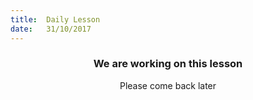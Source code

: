 ```yaml
---
title:  Daily Lesson
date:   31/10/2017
---
```


### <center>We are working on this lesson</center>
<center>Please come back later</center>